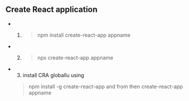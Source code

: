 ## Create React application
* 1. >npm install create-react-app appname
* 2. >npx create-react-app appname
* 3. install CRA globallu using
    >npm install -g create-react-app
      and from then 
    >create-react-app appname

